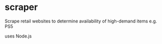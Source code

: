 # scraper

Scrape retail websites to determine availability of high-demand items e.g. PS5

uses Node.js
